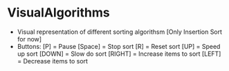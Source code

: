 # VisualAlgorithms
- Visual representation of different sorting algorithsm [Only Insertion Sort for now]
- Buttons:
   [P] = Pause
   [Space] = Stop sort
   [R] = Reset sort
   [UP] = Speed up sort
   [DOWN] = Slow do sort
   [RIGHT] = Increase items to sort
   [LEFT] = Decrease items to sort
